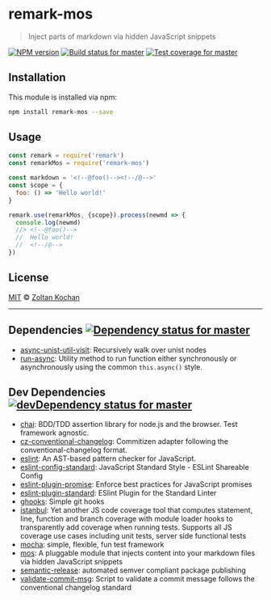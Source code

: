 <!--@'# ' + package.name-->
# remark-mos
<!--/@-->

<!--@'> ' + package.description-->
> Inject parts of markdown via hidden JavaScript snippets
<!--/@-->

<!--@shields.flatSquare('npm', 'travis', 'coveralls')-->
[![NPM version](https://img.shields.io/npm/v/remark-mos.svg?style=flat-square)](https://www.npmjs.com/package/remark-mos)
[![Build status for master](https://img.shields.io/travis/zkochan/remark-mos/master.svg?style=flat-square)](https://travis-ci.org/zkochan/remark-mos)
[![Test coverage for master](https://img.shields.io/coveralls/zkochan/remark-mos/master.svg?style=flat-square)](https://coveralls.io/r/zkochan/remark-mos?branch=master)
<!--/@-->

<!--@installation()-->
## Installation

This module is installed via npm:

``` sh
npm install remark-mos --save
```
<!--/@-->

## Usage

```js
const remark = require('remark')
const remarkMos = require('remark-mos')

const markdown = '<!--@foo()--><!--/@-->'
const scope = {
  foo: () => 'Hello world!'
}

remark.use(remarkMos, {scope}).process(newmd => {
  console.log(newmd)
  //> <!--@foo()-->
  //  Hello world!
  //  <!--/@-->
})
```

<!--@license()-->
## License

[MIT](./LICENSE) © [Zoltan Kochan](http://kochan.io)
<!--/@-->

* * *

<!--@dependencies({ shield: 'flat-square' })-->
## Dependencies [![Dependency status for master](https://img.shields.io/david/zkochan/remark-mos/master.svg?style=flat-square)](https://david-dm.org/zkochan/remark-mos/master)

- [async-unist-util-visit](https://github.com/wooorm/unist-util-visit): Recursively walk over unist nodes
- [run-async](https://github.com/sboudrias/run-async): Utility method to run function either synchronously or asynchronously using the common `this.async()` style.

<!--/@-->

<!--@devDependencies({ shield: 'flat-square' })-->
## Dev Dependencies [![devDependency status for master](https://img.shields.io/david/dev/zkochan/remark-mos/master.svg?style=flat-square)](https://david-dm.org/zkochan/remark-mos/master#info=devDependencies)

- [chai](https://github.com/chaijs/chai): BDD/TDD assertion library for node.js and the browser. Test framework agnostic.
- [cz-conventional-changelog](https://github.com/commitizen/cz-conventional-changelog): Commitizen adapter following the conventional-changelog format.
- [eslint](https://github.com/eslint/eslint): An AST-based pattern checker for JavaScript.
- [eslint-config-standard](https://github.com/feross/eslint-config-standard): JavaScript Standard Style - ESLint Shareable Config
- [eslint-plugin-promise](https://github.com/xjamundx/eslint-plugin-promise): Enforce best practices for JavaScript promises
- [eslint-plugin-standard](https://github.com/xjamundx/eslint-plugin-standard): ESlint Plugin for the Standard Linter
- [ghooks](https://github.com/gtramontina/ghooks): Simple git hooks
- [istanbul](https://github.com/gotwarlost/istanbul): Yet another JS code coverage tool that computes statement, line, function and branch coverage with module loader hooks to transparently add coverage when running tests. Supports all JS coverage use cases including unit tests, server side functional tests
- [mocha](https://github.com/mochajs/mocha): simple, flexible, fun test framework
- [mos](https://github.com/zkochan/mos): A pluggable module that injects content into your markdown files via hidden JavaScript snippets
- [semantic-release](https://github.com/semantic-release/semantic-release): automated semver compliant package publishing
- [validate-commit-msg](https://github.com/kentcdodds/validate-commit-msg): Script to validate a commit message follows the conventional changelog standard

<!--/@-->
